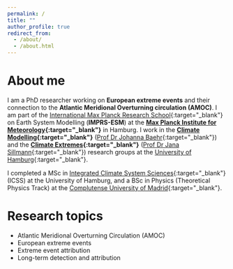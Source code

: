 ```yaml
---
permalink: /
title: ""
author_profile: true
redirect_from: 
  - /about/
  - /about.html
---
```


# About me
I am a PhD researcher working on **European extreme events** and their connection to the **Atlantic Meridional Overturning circulation (AMOC)**. I am part of the [International Max Planck Research School](https://mpimet.mpg.de/en/career/imprs-esm){:target="_blank"} on Earth System Modelling (**IMPRS-ESM**) at the **[Max Planck Institute for Meteorology](https://mpimet.mpg.de/en/homepage){:target="_blank"}** in Hamburg. I work in the **[Climate Modelling](https://www.ifm.uni-hamburg.de/en/workareas/climatemodelling.html){:target="_blank"}** ([Prof Dr Johanna Baehr](https://www.ifm.uni-hamburg.de/en/institute/staff/baehr.html){:target="_blank"}) and the **[Climate Extremes](https://www.fnk.uni-hamburg.de/2-research/research-group-climate-extremes.html){:target="_blank"}** ([Prof Dr Jana Sillmann](https://www.fnk.uni-hamburg.de/2-research/research-group-climate-extremes/team/sillmann-jana.html){:target="_blank"}) research groups at the [University of Hamburg](https://www.uni-hamburg.de/en.html){:target="_blank"}.

I completed a MSc in [Integrated Climate System Sciences](https://www.sicss.uni-hamburg.de/msc-programs/msc-integrated-climate-science.html){:target="_blank"} (ICSS) at the University of Hamburg, and a BSc in Physics (Theoretical Physics Track) at the [Complutense University of Madrid](https://www.ucm.es/english){:target="_blank"}.

# Research topics
- Atlantic Meridional Overturning Circulation (AMOC)
- European extreme events
- Extreme event attribution
- Long-term detection and attribution


